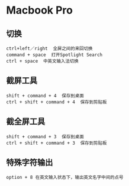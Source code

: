 # Macbook Pro

## 切换
```
ctrl+left／right  全屏之间的来回切换
command + space  打开Spotlight Search
ctrl + space  中英文输入法切换
```

## 截屏工具
```
shift + command + 4  保存到桌面
ctrl + shift + command + 4  保存到剪贴板
```

## 截全屏工具
```
shift + command + 3  保存到桌面
ctrl + shift + command + 3  保存到剪贴板
```

## 特殊字符输出
```
option + 8 在英文输入状态下，输出英文名字中间的点号
```
